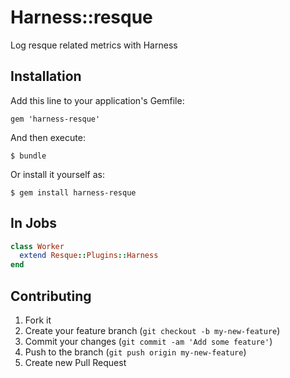 # Harness::resque

Log resque related metrics with Harness

## Installation

Add this line to your application's Gemfile:

    gem 'harness-resque'

And then execute:

    $ bundle

Or install it yourself as:

    $ gem install harness-resque

## In Jobs

```ruby
class Worker
  extend Resque::Plugins::Harness
end
```

## Contributing

1. Fork it
2. Create your feature branch (`git checkout -b my-new-feature`)
3. Commit your changes (`git commit -am 'Add some feature'`)
4. Push to the branch (`git push origin my-new-feature`)
5. Create new Pull Request
